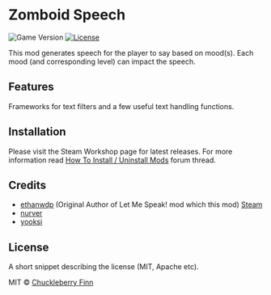 # Zomboid Speech

![Game Version](https://img.shields.io/badge/PZ%20Version-IWBUMS%3A%2041.47-red) [![License](https://img.shields.io/github/license/yooksi/pz-zmod)](https://www.gnu.org/licenses/)

This mod generates speech for the player to say based on mood(s). Each mood (and corresponding level) can impact the speech.

## Features
Frameworks for text filters and a few useful text handling functions.

## Installation
Please visit the Steam Workshop page for latest releases.
For more information read [How To Install / Uninstall Mods](https://theindiestone.com/forums/index.php?/topic/1395-how-to-install-uninstall-mods/) forum thread.

## Credits
- [ethanwdp](http://github.com/ethanwdp) (Original Author of Let Me Speak! mod which this mod) [Steam](https://steamcommunity.com/id/ethanwdp/myworkshopfiles/?appid=108600)
- [nurver](https://steamcommunity.com/id/itsmedirtydan/)
- [yooksi](https://github.com/yooksi)

## License
A short snippet describing the license (MIT, Apache etc).

MIT © [Chuckleberry Finn](https://github.com/ChuckTheSheep)
